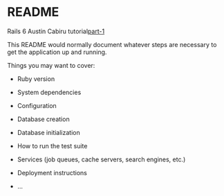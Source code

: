 # README
 Rails 6
 Austin Cabiru tutorial[part-1](https://www.digitalocean.com/community/tutorials/build-a-restful-json-api-with-rails-5-part-one)


This README would normally document whatever steps are necessary to get the
application up and running.

Things you may want to cover:

* Ruby version

* System dependencies

* Configuration

* Database creation

* Database initialization

* How to run the test suite

* Services (job queues, cache servers, search engines, etc.)

* Deployment instructions

* ...
